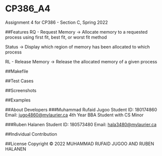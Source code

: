# CP386_A4
Assignment 4 for CP386 - Section C, Spring 2022

##Features
RQ - Request Memory -> Allocate memory to a requested process using first fit, best fit, or worst fit method

Status -> Display which region of memory has been allocated to which process

RL - Release Memory -> Release the allocated memory of a given process


##Makefile

##Test Cases

##Screenshots

##Examples

##About Developers
###Muhammad Rufaid Jugoo
Student ID: 180174860
Email: jugo4860@mylaurier.ca
4th Year BBA Student with CS Minor

###Ruben Halanen
Student ID: 180573480
Email: hala3480@mylaurier.ca

##Individual Contribution

##License
Copyright © 2022 MUHAMMAD RUFAID JUGOO AND RUBEN HALANEN
